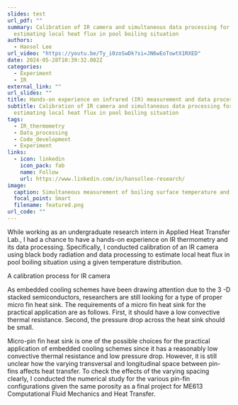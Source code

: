 ```yaml
---
slides: test
url_pdf: ""
summary: Calibration of IR camera and simultaneous data processing for
  estimating local heat flux in pool boiling situation
authors:
  - Hansol Lee
url_video: "https://youtu.be/Ty_i0zoSwDk?si=JN6wEoTowtX1RXED"
date: 2024-05-28T10:39:32.082Z
categories:
  - Experiment
  - IR
external_link: ""
url_slides: ""
title: Hands-on experience on infrared (IR) measurement and data processing
subtitle: Calibration of IR camera and simultaneous data processing for
  estimating local heat flux in pool boiling situation
tags:
  - IR_thermometry
  - Data_processing
  - Code_development
  - Experiment
links:
  - icon: linkedin
    icon_pack: fab
    name: Follow
    url: https://www.linkedin.com/in/hansollee-research/
image:
  caption: Simultaneous measurement of boiling surface temperature and heat flux
  focal_point: Smart
  filename: featured.png
url_code: ""
---
```

W﻿hile working as an undergraduate research intern in Applied Heat Transfer Lab., I had a chance to have a hands-on experience on IR thermometry and its data processing. Specifically, I conducted calibration of an IR camera using black body radiation and data processing to estimate local heat flux in pool boiling situation using a given temperature distribution.

A﻿ calibration process for IR camera




As embedded cooling schemes have been drawing attention due to the 3 -D stacked semiconductors, researchers are still looking for a type of proper micro fin heat sink. The requirements of a micro fin heat sink for the practical application are as follows. First, it should have a low convective thermal resistance. Second, the pressure drop across the heat sink should be small.

Micro-pin fin heat sink is one of the possible choices for the practical application of embedded cooling schemes since it has a reasonably low convective thermal resistance and low pressure drop. However, it is still unclear how the varying transversal and longitudinal space between pin-fins affects heat transfer. To check the effects of the varying spacing clearly, I conducted the numerical study for the various pin-fin configurations given the same porosity as a final project for ME613 Computational Fluid Mechanics and Heat Transfer.
